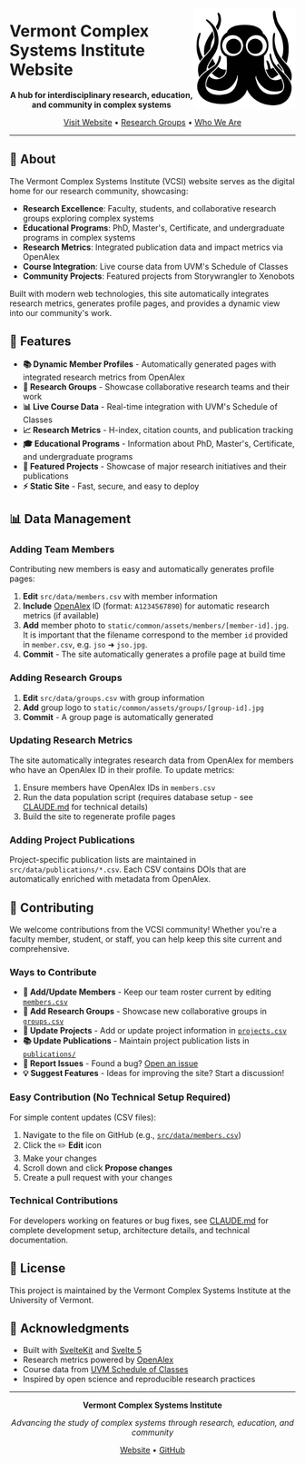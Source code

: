 <a href="octopus_icon"><img src="static/favicon.jpg?raw=true)" width="180" align="Right" /></a>


# Vermont Complex Systems Institute Website

<div align="center">

**A hub for interdisciplinary research, education, and community in complex systems**

[Visit Website](https://vermontcomplexsystems.org) • [Research Groups](https://vermontcomplexsystems.org/research/group) • [Who We Are](https://vermontcomplexsystems.org/who-we-are)

</div>

---

## 🎯 About

The Vermont Complex Systems Institute (VCSI) website serves as the digital home for our research community, showcasing:

- **Research Excellence**: Faculty, students, and collaborative research groups exploring complex systems
- **Educational Programs**: PhD, Master's, Certificate, and undergraduate programs in complex systems
- **Research Metrics**: Integrated publication data and impact metrics via OpenAlex
- **Course Integration**: Live course data from UVM's Schedule of Classes
- **Community Projects**: Featured projects from Storywrangler to Xenobots

Built with modern web technologies, this site automatically integrates research metrics, generates profile pages, and provides a dynamic view into our community's work.

## 🎨 Features

- **📚 Dynamic Member Profiles** - Automatically generated pages with integrated research metrics from OpenAlex
- **🔬 Research Groups** - Showcase collaborative research teams and their work
- **📊 Live Course Data** - Real-time integration with UVM's Schedule of Classes
- **📈 Research Metrics** - H-index, citation counts, and publication tracking
- **🎓 Educational Programs** - Information about PhD, Master's, Certificate, and undergraduate programs
- **🚀 Featured Projects** - Showcase of major research initiatives and their publications
- **⚡ Static Site** - Fast, secure, and easy to deploy

## 📊 Data Management

### Adding Team Members

Contributing new members is easy and automatically generates profile pages:

1. **Edit** `src/data/members.csv` with member information
2. **Include** [OpenAlex](https://openalex.org/) ID (format: `A1234567890`) for automatic research metrics (if available)
3. **Add** member photo to `static/common/assets/members/[member-id].jpg`. It is important that the filename correspond to the member `id` provided in `member.csv`, e.g. `jso` ➜ `jso.jpg`.
4. **Commit** - The site automatically generates a profile page at build time

### Adding Research Groups

1. **Edit** `src/data/groups.csv` with group information
3. **Add** group logo to `static/common/assets/groups/[group-id].jpg`
2. **Commit** - A group page is automatically generated

### Updating Research Metrics

The site automatically integrates research data from OpenAlex for members who have an OpenAlex ID in their profile. To update metrics:

1. Ensure members have OpenAlex IDs in `members.csv`
2. Run the data population script (requires database setup - see [CLAUDE.md](CLAUDE.md) for technical details)
3. Build the site to regenerate profile pages

### Adding Project Publications

Project-specific publication lists are maintained in `src/data/publications/*.csv`. Each CSV contains DOIs that are automatically enriched with metadata from OpenAlex.

## 🤝 Contributing

We welcome contributions from the VCSI community! Whether you're a faculty member, student, or staff, you can help keep this site current and comprehensive.

### Ways to Contribute

- **👥 Add/Update Members** - Keep our team roster current by editing [`members.csv`](src/data/members.csv)
- **🔬 Add Research Groups** - Showcase new collaborative groups in [`groups.csv`](src/data/groups.csv)
- **📝 Update Projects** - Add or update project information in [`projects.csv`](src/data/projects.csv)
- **📚 Update Publications** - Maintain project publication lists in [`publications/`](src/data/publications/)
- **🐛 Report Issues** - Found a bug? [Open an issue](https://github.com/Vermont-Complex-Systems/vcsi-website/issues)
- **💡 Suggest Features** - Ideas for improving the site? Start a discussion!

### Easy Contribution (No Technical Setup Required)

For simple content updates (CSV files):

1. Navigate to the file on GitHub (e.g., [`src/data/members.csv`](src/data/members.csv))
2. Click the ✏️ **Edit** icon
3. Make your changes
4. Scroll down and click **Propose changes**
5. Create a pull request with your changes

### Technical Contributions

For developers working on features or bug fixes, see [CLAUDE.md](CLAUDE.md) for complete development setup, architecture details, and technical documentation.

## 📄 License

This project is maintained by the Vermont Complex Systems Institute at the University of Vermont.

## 🙏 Acknowledgments

- Built with [SvelteKit](https://kit.svelte.dev/) and [Svelte 5](https://svelte.dev/)
- Research metrics powered by [OpenAlex](https://openalex.org/)
- Course data from [UVM Schedule of Classes](https://www.uvm.edu/registrar/schedule-of-classes)
- Inspired by open science and reproducible research practices

---

<div align="center">

**Vermont Complex Systems Institute**

*Advancing the study of complex systems through research, education, and community*

[Website](https://vermontcomplexsystems.org) • [GitHub](https://github.com/Vermont-Complex-Systems)

</div>

